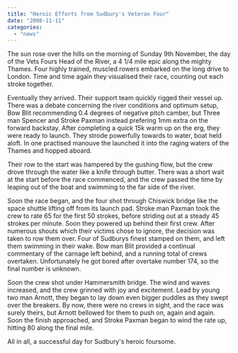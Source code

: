 ```yaml
---
title: "Heroic Efforts from Sudbury's Veteran Four"
date: "2008-11-11"
categories: 
  - "news"
---
```


The sun rose over the hills on the morning of Sunday 9th November, the day of the Vets Fours Head of the River, a 4 1/4 mile epic along the mighty Thames. Four highly trained, muscled rowers embarked on the long drive to London. Time and time again they visualised their race, counting out each stroke together.

Eventually they arrived. Their support team quickly rigged their vessel up. There was a debate concerning the river conditions and optimum setup, Bow Blit recommending 0.4 degrees of negative pitch camber, but Three man Spencer and Stroke Paxman instead prefering 1mm extra on the forward backstay. After completing a quick 15k warm up on the erg, they were ready to launch. They strode powerfully towards to water, boat held aloft. In one practised manouve the launched it into the raging waters of the Thames and hopped aboard.

Their row to the start was hampered by the gushing flow, but the crew drove through the water like a knife through butter. There was a short wait at the start before the race commenced, and the crew passed the time by leaping out of the boat and swimming to the far side of the river.

Soon the race began, and the four shot through Chiswick bridge like the space shuttle lifting off from its launch pad. Stroke man Paxman took the crew to rate 65 for the first 50 strokes, before striding out at a steady 45 strokes per minute. Soon they powered up behind their first crew. After numerous shouts which their victims chose to ignore, the decision was taken to row them over. Four of Sudburys finest stamped on them, and left them swimming in their wake. Bow man Blit provided a continual commentary of the carnage left behind, and a running total of crews overtaken. Unfortunately he got bored after overtake number 174, so the final number is unknown.

Soon the crew shot under Hammersmith bridge. The wind and waves increased, and the crew grinned with joy and excitement. Lead by young two man Arnott, they began to lay down even bigger puddles as they swept over the breakers. By now, there were no crews in sight, and the race was surely theirs, but Arnott bellowed for them to push on, again and again. Soon the finish approached, and Stroke Paxman began to wind the rate up, hitting 80 along the final mile.

All in all, a successful day for Sudbury's heroic foursome.
